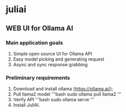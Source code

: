 # juliai
## WEB UI for Ollama AI
### Main application goals
1. Simple open source UI for Ollama API
2. Easy model picking and generating request
3. Async and sync response grabbing
### Preliminary requirements
1. Download and install ollama (https://ollama.ai/);
2. Pull llama2 model
'''bash
sudo ollama pull llama2
'''
3. Verify API
'''bash
sudo ollama serve
'''
4. Install JuliAI.